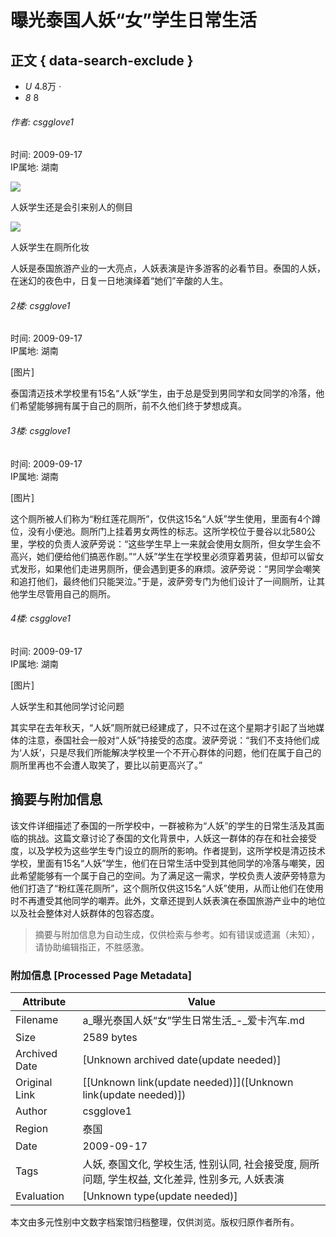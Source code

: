# 曝光泰国人妖“女”学生日常生活

## 正文 { data-search-exclude }


-   _U_ 4.8万 _·_
-   _8_ 8

###### 作者: csgglove1  
时间: 2009-09-17  
IP属地: 湖南

![](http://image.xcar.com.cn/attachments/a/day_090917/20090917_f7390cc0e73b727237299xajMlOEJx8R.jpg-app)

人妖学生还是会引来别人的侧目

![](https://pic.xcar.com.cn/strategy/cos/image/2021/1/25/strategy_20210125110152675407675109985.jpg)

人妖学生在厕所化妆

人妖是泰国旅游产业的一大亮点，人妖表演是许多游客的必看节目。泰国的人妖，在迷幻的夜色中，日复一日地演绎着“她们”辛酸的人生。

###### 2楼: csgglove1  
时间: 2009-09-17  
IP属地: 湖南

[图片]

泰国清迈技术学校里有15名“人妖”学生，由于总是受到男同学和女同学的冷落，他们希望能够拥有属于自己的厕所，前不久他们终于梦想成真。

###### 3楼: csgglove1  
时间: 2009-09-17  
IP属地: 湖南

[图片]

这个厕所被人们称为“粉红莲花厕所”，仅供这15名“人妖”学生使用，里面有4个蹲位，没有小便池。厕所门上挂着男女两性的标志。这所学校位于曼谷以北580公里，学校的负责人波萨旁说：“这些学生早上一来就会使用女厕所，但女学生会不高兴，她们便给他们搞恶作剧。”“人妖”学生在学校里必须穿着男装，但却可以留女式发形，如果他们走进男厕所，便会遇到更多的麻烦。波萨旁说：“男同学会嘲笑和追打他们，最终他们只能哭泣。”于是，波萨旁专门为他们设计了一间厕所，让其他学生尽管用自己的厕所。

###### 4楼: csgglove1  
时间: 2009-09-17  
IP属地: 湖南

[图片]

人妖学生和其他同学讨论问题

其实早在去年秋天，“人妖”厕所就已经建成了，只不过在这个星期才引起了当地媒体的注意，泰国社会一般对“人妖”持接受的态度。波萨旁说：“我们不支持他们成为‘人妖’，只是尽我们所能解决学校里一个不开心群体的问题，他们在属于自己的厕所里再也不会遭人取笑了，要比以前更高兴了。”
<!-- tcd_original_link https://a.xcar.com.cn/bbs/thread-10558706-0-2.html -->


## 摘要与附加信息

<!-- tcd_abstract -->
该文件详细描述了泰国的一所学校中，一群被称为“人妖”的学生的日常生活及其面临的挑战。这篇文章讨论了泰国的文化背景中，人妖这一群体的存在和社会接受度，以及学校为这些学生专门设立的厕所的影响。作者提到，这所学校是清迈技术学校，里面有15名“人妖”学生，他们在日常生活中受到其他同学的冷落与嘲笑，因此希望能够有一个属于自己的空间。为了满足这一需求，学校负责人波萨旁特意为他们打造了“粉红莲花厕所”，这个厕所仅供这15名“人妖”使用，从而让他们在使用时不再遭受其他同学的嘲弄。此外，文章还提到人妖表演在泰国旅游产业中的地位以及社会整体对人妖群体的包容态度。
<!-- tcd_abstract_end -->

> 摘要与附加信息为自动生成，仅供检索与参考。如有错误或遗漏（未知），请协助编辑指正，不胜感激。

### 附加信息 [Processed Page Metadata]

| Attribute       | Value                                  |
|-----------------|----------------------------------------|
| Filename        | a_曝光泰国人妖“女”学生日常生活_-_爱卡汽车.md                             |
| Size            | 2589 bytes                           |
| Archived Date   | [Unknown archived date(update needed)]                             |
| Original Link   | [[Unknown link(update needed)]]([Unknown link(update needed)])                       |
| Author          | csgglove1                               |
| Region          | 泰国                               |
| Date            | 2009-09-17                                 |
| Tags            | 人妖, 泰国文化, 学校生活, 性别认同, 社会接受度, 厕所问题, 学生权益, 文化差异, 性别多元, 人妖表演                                 |
| Evaluation            | [Unknown type(update needed)]                                 |
<!-- tcd_table_end -->

本文由多元性别中文数字档案馆归档整理，仅供浏览。版权归原作者所有。
